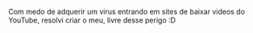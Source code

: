 Com medo de adquerir um virus entrando em sites de baixar videos do YouTube, resolvi criar o meu, livre desse perigo :D 
